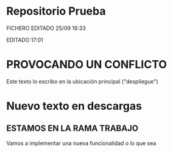 # Repositorio Prueba

FICHERO EDITADO 25/09 16:33

EDITADO 17:01

# PROVOCANDO UN CONFLICTO
Este texto lo escribo en la ubicación principal ("despliegue") 
 
# Nuevo texto en descargas

## ESTAMOS EN LA RAMA TRABAJO
Vamos a implementar una nueva funcionalidad 
o lo que sea   

